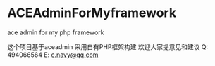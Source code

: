# ACEAdminForMyframework
ace admin for my php framework

这个项目基于aceadmin 采用自有PHP框架构建
欢迎大家提意见和建议
Q: 494066564
E: c.navy@qq.com
